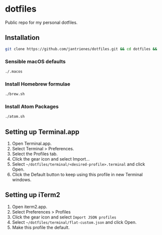 # dotfiles

Public repo for my personal dotfiles.

## Installation

```sh
git clone https://github.com/jantrienes/dotfiles.git && cd dotfiles && source bootstrap.sh
```

### Sensible macOS defaults

```bash
./.macos
```

### Install Homebrew formulae

```bash
./brew.sh
```

### Install Atom Packages

```bash
./atom.sh
```


## Setting up Terminal.app

1. Open Terminal.app.
1. Select Terminal > Preferences.
1. Select the Profiles tab.
1. Click the gear icon and select Import...
1. Select `~/dotfiles/terminal/<desired-profile>.terminal` and click Open.
1. Click the Default button to keep using this profile in new Terminal windows.

## Setting up iTerm2

1. Open iterm2.app.
1. Select Preferences > Profiles
1. Click the gear icon and select `Import JSON profiles`
1. Select `~/dotfiles/terminal/flat-custom.json` and click Open.
1. Make this profile the default.
